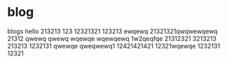 # blog
blogs
hello
213213
123
12321321
123213
ewqewq
21321321qwqwewqewq
21312
qwewq
qwewq
wqewqe
wqewqewq
1w2qeqfqe
21312321
3213213
213213
1232131
qwewqe
qweqwewq1
12421421421
12321wqewqe
1232131
12321
